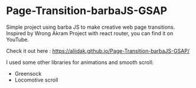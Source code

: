 # Page-Transition-barbaJS-GSAP

Simple project using barba JS to make creative web page transitions. Inspired by Wrong Akram Project with react router, you can find it on YouTube.

Check it out here : https://aliidak.github.io/Page-Transition-barbaJS-GSAP/

I used some other libraries for animations and smooth scroll:

- Greensock
- Locomotive scroll
